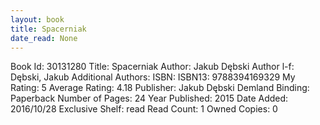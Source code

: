 ```yaml
---
layout: book
title: Spacerniak
date_read: None
---
```


Book Id: 30131280
Title: Spacerniak
Author: Jakub Dębski
Author l-f: Dębski, Jakub
Additional Authors: 
ISBN: 
ISBN13: 9788394169329
My Rating: 5
Average Rating: 4.18
Publisher: Jakub Dębski Demland
Binding: Paperback
Number of Pages: 24
Year Published: 2015
Date Added: 2016/10/28
Exclusive Shelf: read
Read Count: 1
Owned Copies: 0

